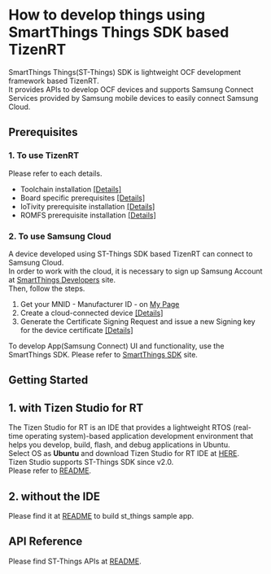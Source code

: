 # How to develop things using SmartThings Things SDK based TizenRT

SmartThings Things(ST-Things) SDK is lightweight OCF development framework based TizenRT.  
It provides APIs to develop OCF devices and supports Samsung Connect Services provided by Samsung mobile devices to easily connect Samsung Cloud.

## Prerequisites
### 1. To use TizenRT
Please refer to each details.  

- Toolchain installation [[Details]](../README.md#getting-the-toolchain)  
- Board specific prerequisites [[Details]](../README.md#supported-board--emulator)  
- IoTivity prerequisite installation [[Details]](../external/iotivity/README.md#prerequisites)  
- ROMFS prerequisite installation [[Details]](../tools/fs/README_ROMFS.md#pre-condition)  


### 2. To use Samsung Cloud
A device developed using ST-Things SDK based TizenRT can connect to Samsung Cloud.  
In order to work with the cloud, it is necessary to sign up Samsung Account at [SmartThings Developers](https://smartthings.developer.samsung.com/) site.  
Then, follow the steps.  
1. Get your MNID - Manufacturer ID - on [My Page](https://smartthings.developer.samsung.com/partner/dashboard)  
2. Create a cloud-connected device [[Details]](https://smartthings.developer.samsung.com/develop/workspace/ide/create-a-cloud-connected-device.html)  
3. Generate the Certificate Signing Request and issue a new Signing key for the device certificate [[Details]](https://smartthings.developer.samsung.com/develop/workspace/ide/about-common-tools.html)  

To develop App(Samsung Connect) UI and functionality, use the SmartThings SDK. Please refer to [SmartThings SDK](https://smartthings.developer.samsung.com/develop/workspace/sdk/overview.html) site.

## Getting Started
## 1. with Tizen Studio for RT
The Tizen Studio for RT is an IDE that provides a lightweight RTOS (real-time operating system)-based application development environment that helps you develop, build, flash, and debug applications in Ubuntu.  
Select OS as **Ubuntu** and download Tizen Studio for RT IDE at [HERE](https://developer.tizen.org/development/tizen-studio/download).  
Tizen Studio supports ST-Things SDK since v2.0.  
Please refer to [README](HowToDevelopThingsWithTizenStudioForRT.md).

## 2. without the IDE
Please find it at [README](../apps/examples/st_things/README.md) to build st_things sample app.  

## API Reference
Please find ST-Things APIs at [README](API_Reference/README.md).  
